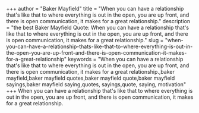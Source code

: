 +++
author = "Baker Mayfield"
title = "When you can have a relationship that's like that to where everything is out in the open, you are up front, and there is open communication, it makes for a great relationship."
description = "the best Baker Mayfield Quote: When you can have a relationship that's like that to where everything is out in the open, you are up front, and there is open communication, it makes for a great relationship."
slug = "when-you-can-have-a-relationship-thats-like-that-to-where-everything-is-out-in-the-open-you-are-up-front-and-there-is-open-communication-it-makes-for-a-great-relationship"
keywords = "When you can have a relationship that's like that to where everything is out in the open, you are up front, and there is open communication, it makes for a great relationship.,baker mayfield,baker mayfield quotes,baker mayfield quote,baker mayfield sayings,baker mayfield saying,quotes, sayings,quote, saying, motivation"
+++
When you can have a relationship that's like that to where everything is out in the open, you are up front, and there is open communication, it makes for a great relationship.
